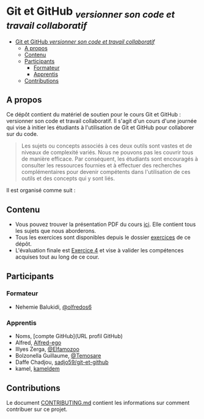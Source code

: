 # Git et GitHub <sub>_*versionner son code et travail collaboratif*_</sub>

- [Git et GitHub _*versionner son code et travail collaboratif*_](#git-et-github-versionner-son-code-et-travail-collaboratif)
  - [A propos](#a-propos)
  - [Contenu](#contenu)
  - [Participants](#participants)
    - [Formateur](#formateur)
    - [Apprentis](#apprentis)
  - [Contributions](#contributions)

## A propos

Ce dépôt contient du matériel de soutien pour le cours Git et GitHub : versionner son code et travail collaboratif. Il s'agit d'un cours d'une journée qui vise à initier les étudiants à l'utilisation de Git et GitHub pour collaborer sur du code.

> Les sujets ou concepts associés à ces deux outils sont vastes et de niveaux de complexité variés. Nous ne pouvons pas les couvrir tous de manière efficace. Par conséquent, les étudiants sont encouragés à consulter les ressources fournies et à effectuer des recherches complémentaires pour devenir compétents dans l'utilisation de ces outils et des concepts qui y sont liés.

Il est organisé comme suit :

## Contenu

- Vous pouvez trouver la présentation PDF du cours [ici](./Git%20et%20Github%20_%20versionner%20son%20code%20et%20travail%20collaboratif.pdf). Elle contient tous les sujets que nous aborderons.
- Tous les exercices sont disponibles depuis le dossier [exercices](./exercices/) de ce dépôt.
- L'évaluation finale est [Exercice 4](./exercices/Git%20et%20Github%20_%20versionner%20son%20code%20et%20travail%20collaboratif-Exercice-4.pdf) et vise à valider les compétences acquises tout au long de ce cour.

## Participants

### Formateur

- Nehemie Balukidi, [@olfredos6](https://github.com/Olfredos6)
### Apprentis

- Noms, [compte GitHub](URL profil GitHub)
- Alfred, [Alfred-ego](https://github.com/Olfredos6)
- Illyes Zerga, [@Elfamozoo](https://github.com/Elfamozoo)
- Bolzonella Guillaume, [@Temosare](https://github.com/Temosare)
- Daffe Chadjou, [sadjo59/git-et-github](https://github.com/sadjo59/git-et-github)
- kamel, [kameldem](github.com/kameldem)


## Contributions

Le document [CONTRIBUTING.md](./CONTRIBUTING.md) contient les informations sur comment contribuer sur ce projet.

